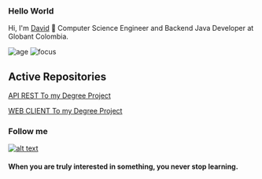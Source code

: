 ### Hello World
Hi, I'm [David](https://github.com/Dazt5/) 👋 Computer Science Engineer and Backend Java Developer at Globant Colombia.

![age](https://img.shields.io/badge/Age-21-green)
![focus](https://img.shields.io/badge/focus-backend-red)


## Active Repositories

[API REST To my Degree Project](https://github.com/Dazt5/InfinitySolutionsAPI)

[WEB CLIENT To my Degree Project](https://github.com/Dazt5/InfinitySolutions)

### Follow me
[![alt text][1.1]][1]  

[1.1]: https://camo.githubusercontent.com/1915c75505092958fe88ba3f6ed1f45c20b5c4440bed02c27cb45f741ea5b632/687474703a2f2f6661726d362e7374617469632e666c69636b722e636f6d2f353133362f353432313235393132355f656130366436373637355f6f2e706e67

[1]:https://twitter.com/_Dazt

#### When you are truly interested in something, you never stop learning. 

